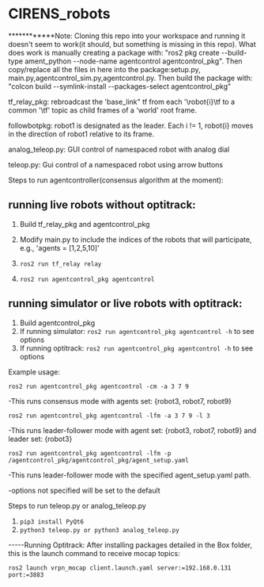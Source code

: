 # CIRENS_robots
************Note: Cloning this repo into your workspace and running it doesn't seem to work(it should, but something is missing in this repo).   What does work is manually creating a package with: "ros2 pkg create --build-type ament_python --node-name agentcontrol agentcontrol_pkg".  Then copy/replace all the files in here into the package:setup.py, main.py,agentcontrol_sim.py,agentcontrol.py.  Then build the package with: "colcon build --symlink-install --packages-select agentcontrol_pkg"

tf_relay_pkg: rebroadcast the 'base_link" tf from each '\robot{i}\tf to a common '\tf' topic as child frames of a 'world' root frame. 

followbotpkg: robot1 is designated as the leader.  Each i != 1, robot{i} moves in the direction of robot1 relative to its frame. 

analog_teleop.py:  GUI control of namespaced robot with analog dial

teleop.py: Gui control of a namespaced robot using arrow buttons

Steps to run agentcontroller(consensus algorithm at the moment):

## running live robots without optitrack:

1. Build tf_relay_pkg and agentcontrol_pkg
2. Modify main.py to include the indices of the robots that will participate, e.g., 'agents = [1,2,5,10]'
   
3. ```ros2 run tf_relay relay ```
4. ```ros2 run agentcontrol_pkg agentcontrol```

## running simulator or live robots with optitrack:   
1. Build agentcontrol_pkg
2. If running simulator: ```ros2 run agentcontrol_pkg agentcontrol -h``` to see options
3. If running optitrack: ```ros2 run agentcontrol_pkg agentcontrol -h``` to see options
   
Example usage:

```ros2 run agentcontrol_pkg agentcontrol -cm -a 3 7 9```          

-This runs consensus mode with agents set: {robot3, robot7, robot9}  

```ros2 run agentcontrol_pkg agentcontrol -lfm -a 3 7 9 -l 3```    

-This runs leader-follower mode with agent set: {robot3, robot7, robot9} and leader set: {robot3}

```ros2 run agentcontrol_pkg agentcontrol -lfm -p /agentcontrol_pkg/agentcontrol_pkg/agent_setup.yaml```  

-This runs leader-follower mode with the specified agent_setup.yaml path. 

-options not specified will be set to the default

Steps to run teleop.py or analog_teleop.py
1. ```pip3 install PyQt6```
2. ```python3 teleop.py or python3 analog_teleop.py```

-----Running Optitrack:
After installing packages detailed in the Box folder, this is the launch command to receive mocap topics:

```ros2 launch vrpn_mocap client.launch.yaml server:=192.168.0.131 port:=3883```
